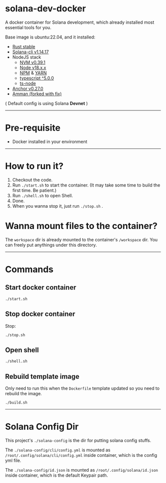 # solana-dev-docker

A docker container for Solana development, which already installed most essential tools for you.

Base image is ubuntu:22.04, and it installed:
- [Rust stable](https://www.rust-lang.org/)
- [Solana-cli v1.14.17](https://github.com/solana-labs/solana)
- NodeJS stack
  - [NVM v0.39.1](https://github.com/nvm-sh/nvm)
  - [Node v18.x.x](https://nodejs.org/en)
  - [NPM](https://www.npmjs.com/) & [YARN](https://www.npmjs.com/package/yarn)
  - [typescript ^5.0.0](https://www.npmjs.com/package/typescript)
  - [ts-node](https://www.npmjs.com/package/ts-node)
- [Anchor v0.27.0](https://www.npmjs.com/package/@coral-xyz/anchor-cli/v/0.27.0)
- [Amman (forked with fix)](https://github.com/karlvlam/amman/tree/fix/build-issue-client-v0.2.4)

( Default config is using Solana **Devnet** )

--------

# Pre-requisite
- Docker installed in your environment

--------

# How to run it?

1) Checkout the code.
2) Run `./start.sh` to start the container. (It may take some time to build the first time. Be patient.)
3) Run `./shell.sh` to open Shell.
4) Done.
5) When you wanna stop it, just run `./stop.sh` .

# Wanna mount files to the container?

The `workspace` dir is already mounted to the container's `/workspace` dir. You can freely put anythings under this directory.

--------

# Commands

## Start docker container

```
./start.sh
```

## Stop docker container
Stop:
```
./stop.sh
```

## Open shell

```
./shell.sh
```

## Rebuild template image

Only need to run this when the `Dockerfile` template updated so you need to rebuild the image.
```
./build.sh
```

--------

# Solana Config Dir

This project's `./solana-config` is the dir for putting solana config stuffs.

The `./solana-config/cli/config.yml` is mounted as `/root/.config/solana/cli/config.yml` inside container, which is the config yml file.

The `./solana-config/id.json` is mounted as `/root/.config/solana/id.json` inside container, which is the default Keypair path.

